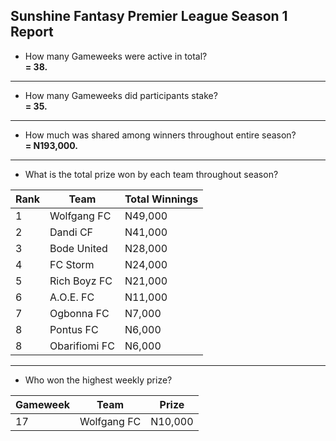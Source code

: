 ## Sunshine Fantasy Premier League Season 1 Report
- How many Gameweeks were active in total?  
   **= 38.**
---
- How many Gameweeks did participants stake?  
   **= 35.**
---
- How much was shared among winners throughout entire season?  
   **= N193,000.**
---
- What is the total prize won by each team throughout season?

| Rank | Team          | Total Winnings |
|------|---------------|----------------|
| 1    | Wolfgang FC   | N49,000        |
| 2    | Dandi CF      | N41,000        |
| 3    | Bode United   | N28,000        |
| 4    | FC Storm      | N24,000        |
| 5    | Rich Boyz FC  | N21,000        |
| 6    | A.O.E. FC     | N11,000        |
| 7    | Ogbonna FC    | N7,000         |
| 8    | Pontus FC     | N6,000         |
| 8    | Obarifiomi FC | N6,000         |
---
- Who won the highest weekly prize?

| Gameweek | Team        | Prize   |
|----------|-------------|---------|
| 17       | Wolfgang FC | N10,000 |
